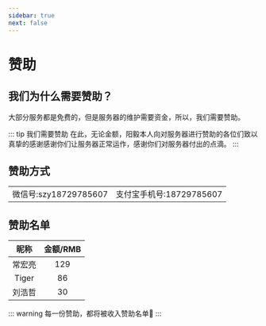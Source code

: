 ```yaml
---
sidebar: true
next: false
---
```


# 赞助
## 我们为什么需要赞助？
大部分服务都是免费的，但是服务器的维护需要资金，所以，我们需要赞助。

::: tip 我们需要赞助
在此，无论金额，阳毅本人向对服务器进行赞助的各位们致以真挚的感谢感谢你们让服务器正常运作，感谢你们对服务器付出的点滴。
:::

## 赞助方式
<table>
<tr align="center"><td>微信号:szy18729785607</td><td>支付宝手机号:18729785607</td></tr>
</table>

## 赞助名单

| 昵称 | 金额/RMB |
| :-----: | :------: |
|  常宏亮   |   129   |
|   Tiger    |  86   |
|  刘浩哲   |   30    |

::: warning 每一份赞助，都将被收入赞助名单🧡
:::
